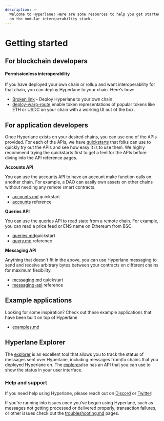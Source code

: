 ```yaml
---
description: >-
  Welcome to Hyperlane! Here are some resources to help you get started building
  on the modular interoperability stack.
---
```


# Getting started

## For blockchain developers

#### Permissionless interoperability

If you have deployed your own chain or rollup and want interoperability for that chain, you can deploy Hyperlane to your chain. Here's how:

* [Broken link](broken-reference "mention") - Deploy Hyperlane to your own chain
* [deploy-warp-route](../deploy/deploy-warp-route/ "mention") enable token representations of popular tokens like ETH or USDC on your chain with a working UI out of the box.

## For application developers

Once Hyperlane exists on your desired chains, you can use one of the APIs provided. For each of the APIs, we have [quickstarts](../build-with-hyperlane/quickstarts/ "mention") that folks can use to quickly try out the APIs and see how easy it is to use them. We highly recommend trying the quickstarts first to get a feel for the APIs before diving into the API reference pages.

**Accounts API**

You can use the accounts API to have an account make function calls on another chain. For example, a DAO can easily own assets on other chains without needing any remote smart contracts.

* [accounts.md](../build-with-hyperlane/quickstarts/accounts.md "mention") quickstart
* [accounts](../apis/accounts/ "mention") reference

**Queries API**

You can use the queries API to read state from a remote chain. For example, you can read a price feed or ENS name on Ethereum from BSC.

* [queries.md](../build-with-hyperlane/quickstarts/queries.md "mention")quickstart
* [query.md](../apis/query.md "mention") reference

**Messaging API**

Anything that doesn't fit in the above, you can use Hyperlane messaging to send and receive arbitrary bytes between your contracts on different chains for maximum flexibility.

* [messaging.md](../build-with-hyperlane/quickstarts/messaging.md "mention") quickstart
* [messaging-api](../apis/messaging-api/ "mention") reference

## Example applications

Looking for some inspiration? Check out these example applications that have been built on top of Hyperlane

* [examples.md](../build-with-hyperlane/examples.md "mention")

## Hyperlane Explorer

The [explorer](../build-with-hyperlane/explorer/ "mention") is an excellent tool that allows you to track the status of messages sent over Hyperlane, including messages from/to chains that you deployed Hyperlane on. The [explorer](../build-with-hyperlane/explorer/ "mention")also has an API that you can use to show the status in your user interface.

### Help and support

If you need help using Hyperlane, please reach out on [Discord](https://discord.com/invite/KBD3aD78Bb) or [Twitter](https://twitter.com/hyperlane\_xyz)!

If you're running into issues once you've begun using Hyperlane, such as messages not getting processed or delivered properly, transaction failures, or other issues check out the [troubleshooting.md](../build-with-hyperlane/troubleshooting.md "mention") pages.
